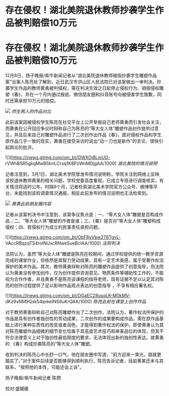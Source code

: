# 存在侵权！湖北美院退休教师抄袭学生作品被判赔偿10万元

# 存在侵权！湖北美院退休教师抄袭学生作品被判赔偿10万元

12月8日，扬子晚报/紫牛新闻记者从“湖北美院退休教师被指抄袭学生雕塑作品案”当事人陈亮处了解到，近日武汉市洪山区人民法院已对该案做出一审判决。抄袭学生作品的教师黄勇被判侵权，需在判决生效之日起停止侵权行为、销毁侵权雕塑《春》，并在一个月内通过报纸、微信朋友圈和抖音账号向被侵害学生致歉，同时还需承担10万元的赔偿。

![](https://inews.gtimg.com/om_bt/OYBELDTnpvxVcxTwQ7CjLPdHTreK225ox_wSVo3QrTR4UAA/1000)
_师生两人的作品对比_

此前该案因被侵权学生陈亮在社交平台上公开举报自己老师黄勇而引发社会关注，而黄勇在公开回应争议时辩称自己为陈亮的“等大女人体”雕塑作品创作提供过意见，并且后来自己对雕塑作品进行了二次创作出作品《春》。面对侵权作品和学生原作品几乎一致的现实，黄勇在接受采访时说出“动一刀也是新作”的言论，很快引起舆论的批评。

![](https://inews.gtimg.com/om_bt/OWXOj8LjoUO-
rVWhBSR5gkqMwB5bnLCrxq1K8PzWnMDjgAA/1000) _湖北美院的情况说明_

记者注意到，3月1日，湖北美术学院曾发布情况说明称，学院关注到网络上反映该校退休教师黄某的相关问题，学校党委高度重视，已成立专班进行调查核实，有关情况将适时公布。时隔9个月，记者检索湖北美术学院官方公众号、微博等平台，未能找到该校调查情况通报，相反此前发布的情况说明也无法检索到。

![](https://inews.gtimg.com/om_bt/Oeu97VTFl_Erg53xfQ0g9jw_LcySLXKbrhTGYtlLr645kAA/1000)
_黄勇此前朋友圈内容_

记者从该案判决书中注意到，该案争议焦点是：一、“等大女人体”雕塑是否构成作品；二、“等大女人体”雕塑的作者是谁；三、《春》是否对“等大女人体”雕塑构成侵权；四、若侵权行为成立的民事责任承担问题。

![](https://inews.gtimg.com/om_bt/ObF6yVbw2T6TgvL-
VAccRBqzqTS4roINUxcRNweSueBcIAA/1000) _法院判决_

法院认为，虽然“等大女人体”雕塑是陈亮在校期间，通过学校提供的统一教学资源完成的课堂作业，但依然是其智力劳动成果，具有一定艺术美感，属于受著作权法保护的美术作品。其次，教师黄勇辩称对陈亮的雕塑作品提供了创意指导，但法院认为黄勇没有参加创作，仅为创作提供咨询意见、物质条件等辅助性工作的，不能视为合作作者，并且黄勇不是陈亮该课程的指导老师，现有证据不足以认定其对陈亮的创作过程提供了足以影响作品观点表达的创意指导
，不享有相应署名权。

![](https://inews.gtimg.com/om_bt/OGaEC28usqLK-M0kMV-
dKz9vNM9Qsk54ipikeINS6uKrQAA/1000) _陈亮此前在课堂上创作作品_

对于教师黄勇辩称自己对陈亮雕塑作出了二次创作，法院认为，著作权法所保护的作品是具有创作者独创性的劳动成果，二次创作的成果要构成作品，需在原作品基础上进行某种实质性的改变或者润色，才能得到著作权法的保护。即使黄勇认为其对陈亮雕塑作品细微的细节变化恰属于其高度艺术技巧和审美品位的体现，但其不符合法律意义上对于独创性最低限度的要求，无法体现出新的独创性表达。故黄勇的
《春》构成抄袭陈亮的“等大女人体”雕塑。

收到判决的陈亮心中长舒一口气，他在朋友圈中写道，“前方迎来一束光，路就更踏实了。”对于案件后续是否能够得到顺利执行，陈亮告诉记者，目前黄某还未与其联系，“按照他的本性，可能还会上诉”。

扬子晚报/紫牛新闻记者 陈燃

校对 盛媛媛

